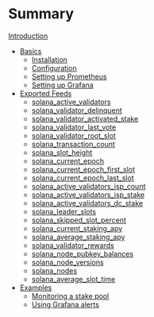 # Summary

[Introduction](introduction.md)
- [Basics](basics/basics.md)
  - [Installation](basics/installation.md)
  - [Configuration](basics/configuration.md)
  - [Setting up Prometheus](basics/prometheus.md)
  - [Setting up Grafana](basics/grafana.md)
- [Exported Feeds](exported_feeds/exported_feeds.md)
  - [solana_active_validators](exported_feeds/solana_active_validators.md)
  - [solana_validator_delinquent](exported_feeds/solana_validator_delinquent.md)
  - [solana_validator_activated_stake](exported_feeds/solana_validator_activated_stake.md)
  - [solana_validator_last_vote](exported_feeds/solana_validator_last_vote.md)
  - [solana_validator_root_slot](exported_feeds/solana_validator_root_slot.md)
  - [solana_transaction_count](exported_feeds/solana_transaction_count.md)
  - [solana_slot_height](exported_feeds/solana_slot_height.md)
  - [solana_current_epoch](exported_feeds/solana_current_epoch.md)
  - [solana_current_epoch_first_slot](exported_feeds/solana_current_epoch_first_slot.md)
  - [solana_current_epoch_last_slot](exported_feeds/solana_current_epoch_last_slot.md)
  - [solana_active_validators_isp_count](exported_feeds/solana_active_validators_isp_count.md)
  - [solana_active_validators_isp_stake](exported_feeds/solana_active_validators_isp_stake.md)
  - [solana_active_validators_dc_stake](exported_feeds/solana_active_validators_dc_stake.md)
  - [solana_leader_slots](exported_feeds/solana_leader_slots.md)
  - [solana_skipped_slot_percent](exported_feeds/solana_skipped_slot_percent.md)
  - [solana_current_staking_apy]()
  - [solana_average_staking_apy]()
  - [solana_validator_rewards]()
  - [solana_node_pubkey_balances]()
  - [solana_node_versions]()
  - [solana_nodes]()
  - [solana_average_slot_time]()
- [Examples](examples/examples.md)
  - [Monitoring a stake pool](examples/monitoring_stakepool.md)
  - [Using Grafana alerts](examples/alerts.md)
